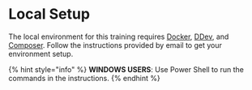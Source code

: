 # Local Setup

The local environment for this training requires [Docker](https://www.docker.com/), [DDev](https://ddev.readthedocs.io/en/latest/#installation), and [Composer](https://getcomposer.org/). Follow the instructions provided by email to get your environment setup.

{% hint style="info" %}
**WINDOWS USERS**: Use Power Shell to run the commands in the instructions.
{% endhint %}

